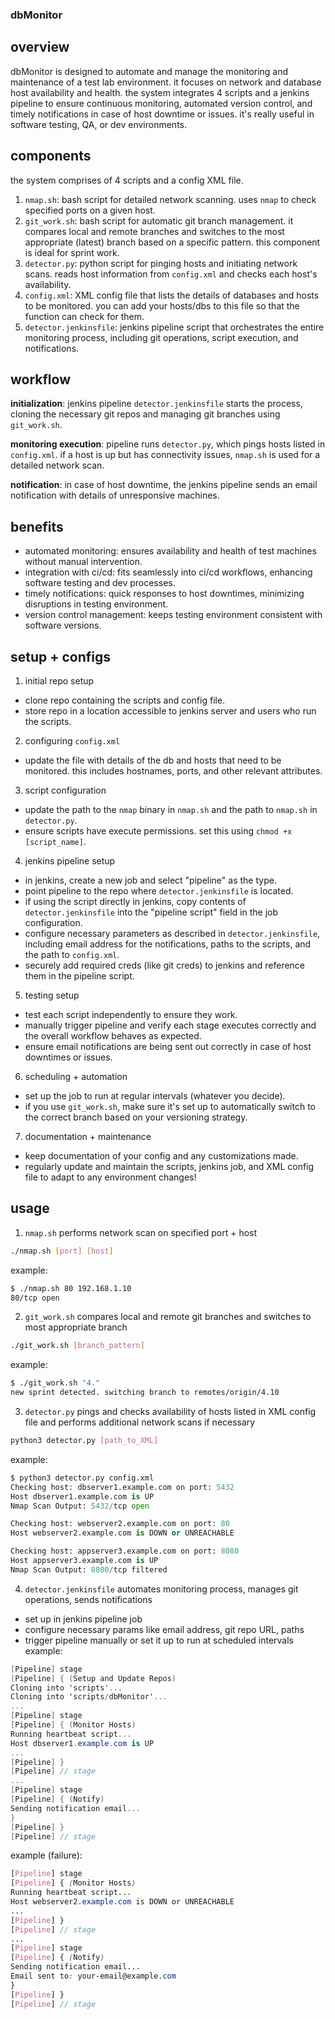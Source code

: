 ### dbMonitor

## overview
dbMonitor is designed to automate and manage the monitoring and maintenance of a test lab environment. it focuses on network and database host availability and health. the system integrates 4 scripts and a jenkins pipeline to ensure continuous monitoring, automated version control, and timely notifications in case of host downtime or issues. it's really useful in software testing, QA, or dev environments.

## components
the system comprises of 4 scripts and a config XML file.
1. `nmap.sh`: bash script for detailed network scanning. uses `nmap` to check specified ports on a given host.
2. `git_work.sh`: bash script for automatic git branch management. it compares local and remote branches and switches to the most appropriate (latest) branch based on a specific pattern. this component is ideal for sprint work.
3. `detector.py`: python script for pinging hosts and initiating network scans. reads host information from `config.xml` and checks each host's availability.
4. `config.xml`: XML config file that lists the details of databases and hosts to be monitored. you can add your hosts/dbs to this file so that the function can check for them.
5. `detector.jenkinsfile`: jenkins pipeline script that orchestrates the entire monitoring process, including git operations, script execution, and notifications.

## workflow
**initialization**: jenkins pipeline `detector.jenkinsfile` starts the process, cloning the necessary git repos and managing git branches using `git_work.sh`.

**monitoring execution**: pipeline runs `detector.py`, which pings hosts listed in `config.xml`. if a host is up but has connectivity issues, `nmap.sh` is used for a detailed network scan.

**notification**: in case of host downtime, the jenkins pipeline sends an email notification with details of unresponsive machines.

## benefits
- automated monitoring: ensures availability and health of test machines without manual intervention.
- integration with ci/cd: fits seamlessly into ci/cd workflows, enhancing software testing and dev processes.
- timely notifications: quick responses to host downtimes, minimizing disruptions in testing environment.
- version control management: keeps testing environment consistent with software versions.

## setup + configs
1. initial repo setup
- clone repo containing the scripts and config file.
- store repo in a location accessible to jenkins server and users who run the scripts.

2. configuring `config.xml`
- update the file with details of the db and hosts that need to be monitored. this includes hostnames, ports, and other relevant attributes.

3. script configuration
- update the path to the `nmap` binary in `nmap.sh` and the path to `nmap.sh` in `detector.py`.
- ensure scripts have execute permissions. set this using `chmod +x [script_name]`.

4. jenkins pipeline setup
- in jenkins, create a new job and select "pipeline" as the type.
- point pipeline to the repo where `detector.jenkinsfile` is located.
- if using the script directly in jenkins, copy contents of `detector.jenkinsfile` into the "pipeline script" field in the job configuration.
- configure necessary parameters as described in `detector.jenkinsfile`, including email address for the notifications, paths to the scripts, and the path to `config.xml`.
- securely add required creds (like git creds) to jenkins and reference them in the pipeline script.

5. testing setup
- test each script independently to ensure they work.
- manually trigger pipeline and verify each stage executes correctly and the overall workflow behaves as expected.
- ensure email notifications are being sent out correctly in case of host downtimes or issues.

6. scheduling + automation
- set up the job to run at regular intervals (whatever you decide).
- if you use `git_work.sh`, make sure it's set up to automatically switch to the correct branch based on your versioning strategy.

7. documentation + maintenance
- keep documentation of your config and any customizations made.
- regularly update and maintain the scripts, jenkins job, and XML config file to adapt to any environment changes!

## usage
1. `nmap.sh`
performs network scan on specified port + host
```bash
./nmap.sh [port] [host]
```
example:
```bash
$ ./nmap.sh 80 192.168.1.10
80/tcp open
```

2. `git_work.sh`
compares local and remote git branches and switches to most appropriate branch
```bash
./git_work.sh [branch_pattern]
```
example:
```bash
$ ./git_work.sh "4."
new sprint detected. switching branch to remotes/origin/4.10
```

3. `detector.py`
pings and checks availability of hosts listed in XML config file and performs additional network scans if necessary
```bash
python3 detector.py [path_to_XML]
```
example:
```python
$ python3 detector.py config.xml
Checking host: dbserver1.example.com on port: 5432
Host dbserver1.example.com is UP
Nmap Scan Output: 5432/tcp open

Checking host: webserver2.example.com on port: 80
Host webserver2.example.com is DOWN or UNREACHABLE

Checking host: appserver3.example.com on port: 8080
Host appserver3.example.com is UP
Nmap Scan Output: 8080/tcp filtered

```

4. `detector.jenkinsfile`
automates monitoring process, manages git operations, sends notifications
- set up in jenkins pipeline job
- configure necessary params like email address, git repo URL, paths
- trigger pipeline manually or set it up to run at scheduled intervals
example:
```csharp
[Pipeline] stage
[Pipeline] { (Setup and Update Repos)
Cloning into 'scripts'...
Cloning into 'scripts/dbMonitor'...
...
[Pipeline] stage
[Pipeline] { (Monitor Hosts)
Running heartbeat script...
Host dbserver1.example.com is UP
...
[Pipeline] }
[Pipeline] // stage
...
[Pipeline] stage
[Pipeline] { (Notify)
Sending notification email...
}
[Pipeline] }
[Pipeline] // stage
```
example (failure):
```scss
[Pipeline] stage
[Pipeline] { (Monitor Hosts)
Running heartbeat script...
Host webserver2.example.com is DOWN or UNREACHABLE
...
[Pipeline] }
[Pipeline] // stage
...
[Pipeline] stage
[Pipeline] { (Notify)
Sending notification email...
Email sent to: your-email@example.com
}
[Pipeline] }
[Pipeline] // stage
```



